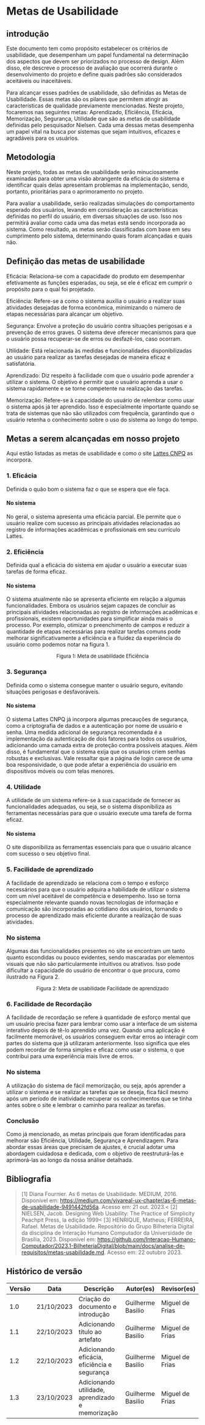 # **Metas de Usabilidade**

## **introdução**

Este documento tem como propósito estabelecer os critérios de usabilidade, que desempenham um papel fundamental na determinação dos aspectos que devem ser priorizados no processo de design. Além disso, ele descreve o processo de avaliação que ocorrerá durante o desenvolvimento do projeto e define quais padrões são considerados aceitáveis ou inaceitáveis.

Para alcançar esses padrões de usabilidade, são definidas as Metas de Usabilidade. Essas metas são os pilares que permitem atingir as características de qualidade previamente mencionadas. Neste projeto, focaremos nas seguintes metas: Aprendizado, Eficiência, Eficácia, Memorização, Segurança, Utilidade que são as metas de usabilidade definidas pelo pesquisador Nielsen. Cada uma dessas metas desempenha um papel vital na busca por sistemas que sejam intuitivos, eficazes e agradáveis para os usuários. 

## **Metodologia**

Neste projeto, todas as metas de usabilidade serão minuciosamente examinadas para obter uma visão abrangente da eficácia do sistema e identificar quais delas apresentam problemas na implementação, sendo, portanto, prioritárias para o aprimoramento no projeto.

Para avaliar a usabilidade, serão realizadas simulações do comportamento esperado dos usuários, levando em consideração as características definidas no perfil do usuário, em diversas situações de uso. Isso nos permitirá avaliar como cada uma das metas está sendo incorporada ao sistema. Como resultado, as metas serão classificadas com base em seu cumprimento pelo sistema, determinando quais foram alcançadas e quais não.

## **Definição das metas de usabilidade**

Eficácia: Relaciona-se com a capacidade do produto em desempenhar efetivamente as funções esperadas, ou seja, se ele é eficaz em cumprir o propósito para o qual foi projetado.

Eficiência: Refere-se a como o sistema auxilia o usuário a realizar suas atividades desejadas de forma econômica, minimizando o número de etapas necessárias para alcançar um objetivo.

Segurança: Envolve a proteção do usuário contra situações perigosas e a prevenção de erros graves. O sistema deve oferecer mecanismos para que o usuário possa recuperar-se de erros ou desfazê-los, caso ocorram.

Utilidade: Está relacionada às medidas e funcionalidades disponibilizadas ao usuário para realizar as tarefas desejadas de maneira eficaz e satisfatória.

Aprendizado: Diz respeito à facilidade com que o usuário pode aprender a utilizar o sistema. O objetivo é permitir que o usuário aprenda a usar o sistema rapidamente e se torne competente na realização das tarefas.

Memorização: Refere-se à capacidade do usuário de relembrar como usar o sistema após já ter aprendido. Isso é especialmente importante quando se trata de sistemas que não são utilizados com frequência, garantindo que o usuário retenha o conhecimento sobre o uso do sistema ao longo do tempo.

## **Metas a serem alcançadas em nosso projeto**

Aqui estão listadas as metas de usabilidade e como o site [Lattes CNPQ](https://lattes.cnpq.br) as incorpora.

### **1. Eficácia**

Definida o quão bom o sistema faz o que se espera que ele faça.

#### No sistema

No geral, o sistema apresenta uma eficácia parcial. Ele permite que o usuário realize com sucesso as principais atividades relacionadas ao registro de informações acadêmicas e profissionais em seu currículo Lattes.

### **2. Eficiência**

Definida qual a eficácia do sistema em ajudar o usuário a executar suas tarefas de forma eficaz.

#### No sistema

O sistema atualmente não se apresenta eficiente em relação a algumas funcionalidades. Embora os usuários sejam capazes de concluir as principais atividades relacionadas ao registro de informações acadêmicas e profissionais, existem oportunidades para simplificar ainda mais o processo. Por exemplo, otimizar o preenchimento de campos e reduzir a quantidade de etapas necessárias para realizar tarefas comuns pode melhorar significativamente a eficiência e a fluidez da experiência do usuário como podemos notar na figura 1.

<font size="2"><p style="text-align: center">Figura 1: Meta de usabilidade Eficiência </p></font>

### **3. Segurança**

Definida como o sistema consegue manter o usuário seguro, evitando situações perigosas e desfavoráveis.

#### No sistema

O sistema Lattes CNPQ já incorpora algumas precauções de segurança, como a criptografia de dados e a autenticação por nome de usuário e senha. Uma medida adicional de segurança recomendada é a implementação da autenticação de dois fatores para todos os usuários, adicionando uma camada extra de proteção contra possíveis ataques. Além disso, é fundamental que o sistema exija que os usuários criem senhas robustas e exclusivas. Vale ressaltar que a página de login carece de uma boa responsividade, o que pode afetar a experiência do usuário em dispositivos móveis ou com telas menores.

### **4. Utilidade**

A utilidade de um sistema refere-se à sua capacidade de fornecer as funcionalidades adequadas, ou seja, se o sistema disponibiliza as ferramentas necessárias para que o usuário execute uma tarefa de forma eficaz.

#### No sistema

O site disponibiliza as ferramentas essenciais para que o usuário alcance com sucesso o seu objetivo final.

### **5. Facilidade de aprendizado**

A facilidade de aprendizado se relaciona com o tempo e esforço necessários para que o usuário adquira a habilidade de utilizar o sistema com um nível aceitável de competência e desempenho. Isso se torna especialmente relevante quando novas tecnologias de informação e comunicação são incorporadas ao cotidiano dos usuários, tornando o processo de aprendizado mais eficiente durante a realização de suas atividades.

### No sistema

Algumas das funcionalidades presentes no site se encontram um tanto quanto escondidas ou pouco evidentes, sendo mascaradas por elementos visuais que não são particularmente intuitivos ou atrativos. Isso pode dificultar a capacidade do usuário de encontrar o que procura, como ilustrado na Figura 2.

<font size="2"><p style="text-align: center">Figura 2: Meta de usabilidade Facilidade de aprendizado</p></font>

### **6. Facilidade de Recordação**

A facilidade de recordação se refere à quantidade de esforço mental que um usuário precisa fazer para lembrar como usar a interface de um sistema interativo depois de tê-lo aprendido uma vez. Quando uma aplicação é facilmente memorável, os usuários conseguem evitar erros ao interagir com partes do sistema que já utilizaram anteriormente. Isso significa que eles podem recordar de forma simples e eficaz como usar o sistema, o que contribui para uma experiência mais livre de erros.

### No sistema

A utilização do sistema de fácil memorização, ou seja, após aprender a utilizar o sistema e se realizar as tarefas que se deseja, fica fácil mesmo após um período de inatividade recuperar os conhecimentos que se tinha antes sobre o site e lembrar o caminho para realizar as tarefas.

### **Conclusão**

Como já mencionado, as metas principais que foram identificadas para melhorar são Eficiência, Utilidade, Segurança e Aprendizagem. Para abordar essas áreas que precisam de ajustes, é crucial adotar uma abordagem cuidadosa e dedicada, com o objetivo de reestruturá-las e aprimorá-las ao longo da nossa análise detalhada.

## **Bibliografia**

>[1] Diana Fournier. As 6 metas de Usabilidade. MEDIUM, 2016. Disponível em: https://medium.com/vivareal-ux-chapter/as-6-metas-de-usabilidade-9491442fd56a. Acesso em: 21 out. 2023.<
>[2] NIELSEN, Jacob. Designing Web Usability: The Practice of Simplicity Peachpit Press, la edição 1999<
>[3] HENRIQUE, Matheus; FERREIRA, Rafael. Metas de Usabilidade. Repositório do Grupo Bilheteria Digital da disciplina de Interação Humano Computador da Universidade de Brasília, 2023. Disponível em: <https://github.com/Interacao-Humano-Computador/2023.1-BilheteriaDigital/blob/main/docs/analise-de-requisitos/metas-usabilidade.md>. Acesso em: 22 outubro 2023.

## **Histórico de versão**

| Versão | Data | Descrição | Autor(es) | Revisor(es) |
| --- | --- |--- | ---|---|
| 1.0 | 21/10/2023 | Criação do documento e introdução | Guilherme Basilio | Miguel de Frias | 23/10/2023 |
| 1.1 | 22/10/2023 | Adicionando título ao artefato | Guilherme Basilio | Miguel de Frias | 23/10/2023 |
| 1.2 | 22/10/2023 | Adicionando eficácia, eficiência e segurança | Guilherme Basilio | Miguel de Frias | 23/10/2023 |
| 1.3 | 23/10/2023 | Adicionando utilidade, aprendizado e memorização | Guilherme Basilio | Miguel de Frias |  |
